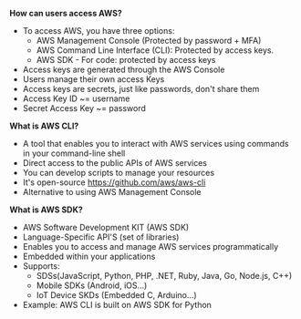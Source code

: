 **How can users access AWS?**

* To access AWS, you have three options:
    * AWS Management Console (Protected by password + MFA)
    * AWS Command Line Interface (CLI): Protected by access keys.
    * AWS SDK - For code: protected by access keys
* Access keys are generated through the AWS Console
* Users manage their own access Keys
* Access keys are secrets, just like passwords, don't share them
* Access Key ID ~= username
* Secret Access Key ~= password

**What is AWS CLI?**

* A tool that enables you to interact with AWS services using commands in your command-line shell
* Direct access to the public APIs of AWS services
* You can develop scripts to manage your resources
* It's open-source https://github.com/aws/aws-cli
* Alternative to using AWS Management Console

**What is AWS SDK?**

* AWS Software Development KIT (AWS SDK)
* Language-Specific API'S (set of libraries)
* Enables you to access and manage AWS services programmatically
* Embedded within your applications
* Supports:
    * SDSs(JavaScript, Python, PHP, .NET, Ruby, Java, Go, Node.js, C++)
    * Mobile SDKs (Android, iOS...)
    * IoT Device SKDs (Embedded C, Arduino...)
* Example: AWS CLI is built on AWS SDK for Python